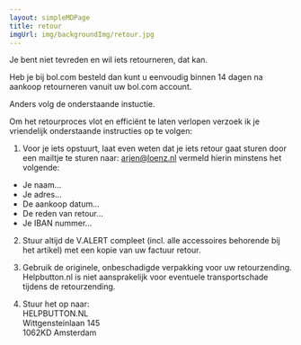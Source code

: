 ```yaml
---
layout: simpleMDPage
title: retour
imgUrl: img/backgroundImg/retour.jpg
---
```

Je bent niet tevreden en wil iets retourneren, dat kan. 

Heb je bij bol.com besteld dan kunt u eenvoudig binnen 14 dagen na aankoop retourneren vanuit uw bol.com account. 

Anders volg de onderstaande instuctie.

Om het retourproces vlot en efficiënt te laten verlopen verzoek ik je vriendelijk onderstaande instructies op te volgen:

1.  Voor je iets opstuurt, laat even weten dat je iets retour gaat sturen door een mailtje te sturen naar: arjen@loenz.nl
vermeld hierin minstens het volgende:
+ Je naam...
+ Je adres...
+ De aankoop datum...
+ De reden van retour...
+ Je IBAN nummer...

2.  Stuur altijd de V.ALERT compleet (incl. alle accessoires behorende bij het artikel) met een kopie van uw factuur retour.

3.  Gebruik de originele, onbeschadigde verpakking voor uw retourzending. Helpbutton.nl is niet aansprakelijk voor eventuele transportschade tijdens de retourzending.

4.  Stuur het op naar:  
HELPBUTTON.NL  
Wittgensteinlaan 145  
1062KD Amsterdam  
